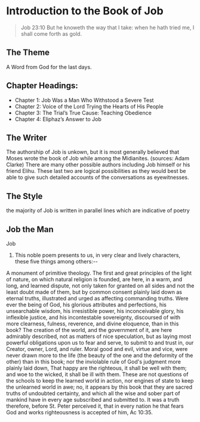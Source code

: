 <!-- NEW DOCUMENT introduction-to-the-book-of-job.md -->
# Introduction to the Book of Job

> Job 23:10 But he knoweth the way that I take: when he hath tried me, I shall come forth as gold.
## The Theme

A Word from God for the last days.

## Chapter Headings:

- Chapter 1: Job Was a Man Who Withstood a Severe Test
- Chapter 2: Voice of the Lord Trying the Hearts of His People	
- Chapter 3: The Trial’s True Cause: Teaching Obedience	
- Chapter 4: Eliphaz’s Answer to Job

## The Writer

The authorship of Job is unkown, but it is most generally believed that Moses wrote the book of Job while among the Midianites. (sources: Adam Clarke) There are many other possible authors including Job himself or his friend Elihu. These last two are logical possibilities as they would best be able to give such detailed accounts of the conversations as eyewitnesses.

## The Style

the majority of Job is written in parallel lines which are indicative of poetry

## Job the Man

Job
1. This noble poem presents to us, in very clear and lively characters, these five things among others:-- 
 
A monument of primitive theology. The first and great principles of the light of nature, on which natural religion is founded, are here, in a warm, and long, and learned dispute, not only taken for granted on all sides and not the least doubt made of them, but by common consent plainly laid down as eternal truths, illustrated and urged as affecting commanding truths. Were ever the being of God, his glorious attributes and perfections, his unsearchable wisdom, his irresistible power, his inconceivable glory, his inflexible justice, and his incontestable sovereignty, discoursed of with more clearness, fulness, reverence, and divine eloquence, than in this book? The creation of the world, and the government of it, are here admirably described, not as matters of nice speculation, but as laying most powerful obligations upon us to fear and serve, to submit to and trust in, our Creator, owner, Lord, and ruler. Moral good and evil, virtue and vice, were never drawn more to the life (the beauty of the one and the deformity of the other) than in this book; nor the inviolable rule of God's judgment more plainly laid down, That happy are the righteous, it shall be well with them; and woe to the wicked, it shall be ill with them. These are not questions of the schools to keep the learned world in action, nor engines of state to keep the unlearned world in awe; no, it appears by this book that they are sacred truths of undoubted certainty, and which all the wise and sober part of mankind have in every age subscribed and submitted to.
It was a truth therefore, before St. Peter perceived it, that in every nation he that fears God and works righteousness is accepted of him, Ac 10:35.